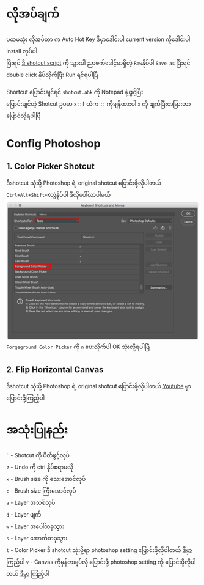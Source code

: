 # လိုအပ်ချက်

ပထမဆုံး လိုအပ်တာ က Auto Hot Key [ဒီမှာဒေါင်းပါ](https://www.autohotkey.com/) current version ကိုဒေါင်းပါ  
install လုပ်ပါ  
ပြီးရင် [ဒီ shotcut script](https://github.com/yoshiro456/my-photoshop-ahk/blob/main/shotcut.ahk) ကို သွားပါ ညာဖက်ဒေါင့်မာရှိတဲ့ `Raw`နိုပ်ပါ `Save as` ပြီးရင် double click နိုပ်လိုက်ပြီး Run ရင်ရပါပြီ

Shortcut ပြောင်းချင်ရင် `shotcut.ahk` ကို Notepad နဲ့ ဖွင့်ပြီး  
ပြောင်းချင်တဲ့ Shotcut ဥပမာ `x::[` ထဲက `::` ကိုချန်ထားပါ `x` ကို ဖျက်ပြီးတခြားဟာပြောင်လို့ရပါပြီ

# Config Photoshop
## 1. Color Picker Shotcut  
ဒီshotcut သုံးဖို့ Photoshop ရဲ့ original shotcut ပြောင်းဖို့လိုပါတယ်
`Ctrl+Alt+Shift+K`တွဲနိုပ်ပါ ဒီလိုပေါ်လာပါမယ်
![img](./foreground-color-picker.png)  
`Forgeground Color Picker` ကို `n` ပေးလိုက်ပါ OK သုံးလို့ရပါပြီ
## 2. Flip Horizontal Canvas
ဒီshotcut သုံးဖို့ Photoshop ရဲ့ original shotcut ပြောင်းဖို့လိုပါတယ်
[Youtube](https://www.youtube.com/watch?v=HJDgXd6IDZE) မှာ ပြောင်းဖို့ကြည့်ပါ


# အသုံးပြုနည်း

`` ` `` - Shotcut ကို ပိတ်ဖွင့်လုပ်  
`z` - Undo ကို ctrl နိုပ်စရာမလို  
`x` - Brush size ကို သေးအောင်လုပ်  
`c` - Brush size ကြီးအောင်လုပ်  
`a` - Layer အသစ်လုပ်  
`d` - Layer ဖျက်  
`w` - Layer အပေါ်တခုသွား  
`s` - Layer အောက်တခုသွား  
`t` - Color Picker ဒီ shotcut သုံးဖို့ရာ photoshop setting ပြောင်းဖို့လိုပါတယ် [ဒီမှာ](#1-color-picker) ကြည့်ပါ
`v` - Canvas ကိုမှန်တချပ်လို ပြောင်းဖို့ photoshop setting ကို ပြောင်းဖို့လိုပါတယ် [ဒီမှာ](#2-config-photoshop) ကြည့်ပါ
